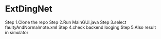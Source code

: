 # ExtDingNet

Step 1.Clone the repo
Step 2.Run MainGUI.java
Step 3.select faultyAndNormalmote.xml
Step 4.check backend looging 
Step 5.Also result in simulator
